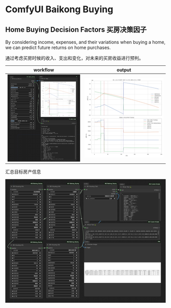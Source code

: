 # ComfyUI Baikong Buying

## Home Buying Decision Factors 买房决策因子

By considering income, expenses, and their variations when buying a home, we can predict future returns on home purchases.

通过考虑买房时候的收入、支出和变化，对未来的买房收益进行预判。

| workflow | output |
| --- | --- |
| ![workflow-1](./images/workflow-1.png) | ![preview](./images/preview.png) |

汇总目标房产信息

![workflow-1](./images/workflow-2.png)
